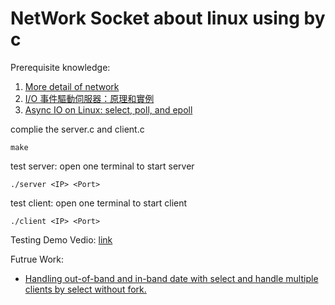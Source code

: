 # NetWork Socket about linux using by c

Prerequisite knowledge:
1. [More detail of network](https://hackmd.io/@nealson840123/network)
2. [I/O 事件驅動伺服器：原理和實例](https://hackmd.io/@sysprog/event-driven-server?fbclid=IwAR27OU4Aa35YqsPm5HU8-TgJh8oyqo50c8Y7b9yvsKEct4L5nQjRSybRVc0)
3. [Async IO on Linux: select, poll, and epoll
](https://jvns.ca/blog/2017/06/03/async-io-on-linux--select--poll--and-epoll/)

complie the server.c and client.c
```
make
```
test server: open one terminal to start server
```
./server <IP> <Port>
```
test client: open one terminal to start client
```
./client <IP> <Port>
```

Testing Demo Vedio: [link](https://youtu.be/f8sakRxpbc8)

Futrue Work:
- [Handling out-of-band and in-band date with select and handle multiple clients by select without fork.](https://www.topcoder.com/thrive/articles/Linux%20Programming%20-%20Dive%20Into%20the%20Select%20Model)